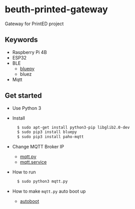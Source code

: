 # beuth-printed-gateway

Gateway for PrintED project

## Keywords
  
  - Raspberry Pi 4B
  - ESP32
  - BLE
    - [bluepy](https://github.com/IanHarvey/bluepy)
    - bluez
  - Mqtt

## Get started
  - Use Python 3
  - Install
  
    ```bash
      $ sudo apt-get install python3-pip libglib2.0-dev
      $ sudo pip3 install bluepy
      $ sudo pip3 install paho-mqtt 
    ```

  - Change MQTT Broker IP
    - [mqtt.py](https://github.com/pdt590/beuth-printed-gateway/blob/master/mqtt.py#L18)
    - [mqtt.service](https://github.com/pdt590/beuth-printed-gateway/blob/master/mqtt.service#L8)
  
  - How to run

    ```bash
      $ sudo python3 mqtt.py
    ```

  - How to make `mqtt.py` auto boot up
    - [autoboot](https://github.com/pdt590/beuth-printed-gateway/blob/master/AUTOBOOT.md)

